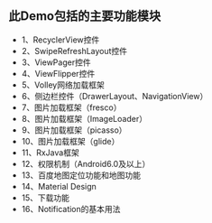 ## 此Demo包括的主要功能模块
* 1、RecyclerView控件                                    
* 2、SwipeRefreshLayout控件
* 3、ViewPager控件
* 4、ViewFlipper控件
* 5、Volley网络加载框架
* 6、侧边栏控件（DrawerLayout、NavigationView）
* 7、图片加载框架（fresco）
* 8、图片加载框架（ImageLoader）
* 9、图片加载框架（picasso）
* 10、图片加载框架（glide）
* 11、RxJava框架
* 12、权限机制（Android6.0及以上）
* 13、百度地图定位功能和地图功能
* 14、Material Design
* 15、下载功能
* 16、Notification的基本用法
